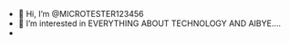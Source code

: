 - 👋 Hi, I’m @MICROTESTER123456
- 👀 I’m interested in EVERYTHING ABOUT TECHNOLOGY AND AIBYE....
- 



<!---
MICROTESTER123456/MICROTESTER123456 is a ✨ special ✨ repository because its `README.md` (this file) appears on your GitHub profile.
You can click the Preview link to take a look at your changes.
--->
